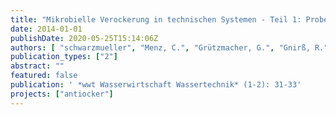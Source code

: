 ```yaml
---
title: "Mikrobielle Verockerung in technischen Systemen - Teil 1: Probenahme aus dem Filterbereich eines Trinkwasserbrunnens mit neuartigem Unterwasserkamera- und Probenahme-System"
date: 2014-01-01
publishDate: 2020-05-25T15:14:06Z
authors: [ "schwarzmueller", "Menz, C.", "Grützmacher, G.", "Gnirß, R.", "Jordan, V.", "Szewzyk, U.", "Braun, B.", "Schröder, J.", "Macheleidt, W.", "Grischek, T." ]
publication_types: ["2"]
abstract: ""
featured: false
publication: ' *wwt Wasserwirtschaft Wassertechnik* (1-2): 31-33'
projects: ["antiocker"]
---
```


